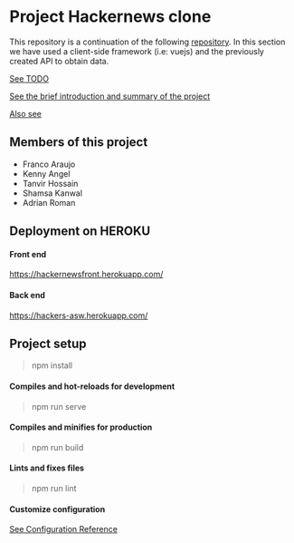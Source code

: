 # Project Hackernews clone
This repository is a continuation of the following [repository](https://github.com/tanvir08/Frontend-backend-API_Hackernews-Django).  In this section we have used a client-side framework (i.e: vuejs) and the previously created API to obtain data.

[See TODO](TODO.pdf)

[See the brief introduction and summary of the project](Summary.md)

[Also see](public/docs/tercer_lliurament.pdf)

## Members of this project
- Franco Araujo
- Kenny Angel
- Tanvir Hossain
- Shamsa Kanwal
- Adrian Roman

## Deployment on HEROKU
#### Front end
https://hackernewsfront.herokuapp.com/
#### Back end
https://hackers-asw.herokuapp.com/

## Project setup
> npm install

#### Compiles and hot-reloads for development
> npm run serve

#### Compiles and minifies for production
> npm run build
#### Lints and fixes files
> npm run lint
#### Customize configuration
[See Configuration Reference](https://cli.vuejs.org/config/)
